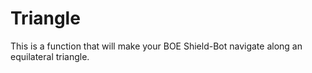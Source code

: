 # Triangle
This is a function that will make your BOE Shield-Bot navigate along an equilateral triangle.
